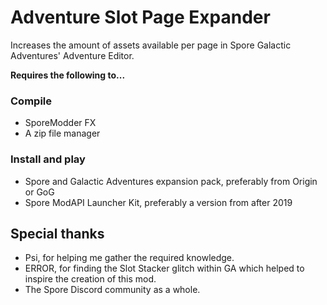 # Adventure Slot Page Expander
 Increases the amount of assets available per page in Spore Galactic Adventures' Adventure Editor.

**Requires the following to...**
### Compile
* SporeModder FX
* A zip file manager

### Install and play
* Spore and Galactic Adventures expansion pack, preferably from Origin or GoG
* Spore ModAPI Launcher Kit, preferably a version from after 2019

## Special thanks
* Psi, for helping me gather the required knowledge.
* ERROR, for finding the Slot Stacker glitch within GA which helped to inspire the creation of this mod.
* The Spore Discord community as a whole.